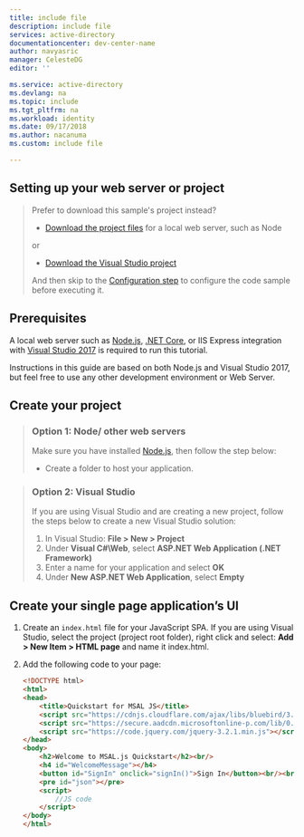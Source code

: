 ```yaml
---
title: include file
description: include file
services: active-directory
documentationcenter: dev-center-name
author: navyasric
manager: CelesteDG
editor: ''

ms.service: active-directory
ms.devlang: na
ms.topic: include
ms.tgt_pltfrm: na
ms.workload: identity
ms.date: 09/17/2018
ms.author: nacanuma
ms.custom: include file

---
```


## Setting up your web server or project

> Prefer to download this sample's project instead?
> - [Download the project files](https://github.com/Azure-Samples/active-directory-javascript-graphapi-v2/archive/quickstart.zip) for a local web server, such as Node
>
> or
> - [Download the Visual Studio project](https://github.com/Azure-Samples/active-directory-javascript-graphapi-v2/archive/vsquickstart.zip)
>
> And then  skip to the [Configuration step](#register-your-application) to configure the code sample before executing it.

## Prerequisites
A local web server such as [Node.js](https://nodejs.org/en/download/), [.NET Core](https://www.microsoft.com/net/core), or IIS Express integration with [Visual Studio 2017](https://www.visualstudio.com/downloads/) is required to run this tutorial.

Instructions in this guide are based on both Node.js and Visual Studio 2017, but feel free to use any other development environment or Web Server.

## Create your project

> ### Option 1: Node/ other web servers
> Make sure you have installed [Node.js](https://nodejs.org/en/download/), then follow the step below:
> -	Create a folder to host your application.

<p><!-- -->

> ### Option 2: Visual Studio
> If you are using Visual Studio and are creating a new project, follow the steps below to create a new Visual Studio solution:
> 1.	In Visual Studio:  **File > New > Project**
> 2.	Under **Visual C#\Web**, select **ASP.NET Web Application (.NET Framework)**
> 3.	Enter a name for your application and select **OK**
> 4.	Under **New ASP.NET Web Application**, select **Empty**

## Create your single page application’s UI
1. Create an `index.html` file for your JavaScript SPA. If you are using Visual Studio, select the project (project root folder), right click and select: **Add > New Item > HTML page** and name it index.html.

2. Add the following code to your page:
   ```html
   <!DOCTYPE html>
   <html>
   <head>
       <title>Quickstart for MSAL JS</title>
       <script src="https://cdnjs.cloudflare.com/ajax/libs/bluebird/3.3.4/bluebird.min.js"></script>
       <script src="https://secure.aadcdn.microsoftonline-p.com/lib/0.2.3/js/msal.js"></script>
       <script src="https://code.jquery.com/jquery-3.2.1.min.js"></script>
   </head>
   <body>
       <h2>Welcome to MSAL.js Quickstart</h2><br/>
       <h4 id="WelcomeMessage"></h4>
       <button id="SignIn" onclick="signIn()">Sign In</button><br/><br/>
       <pre id="json"></pre>
       <script>
           //JS code
       </script>
   </body>
   </html>
   ```
